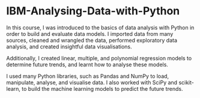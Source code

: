 # IBM-Analysing-Data-with-Python
In this course, I was introduced to the basics of data analysis with Python in order to build and evaluate data models. I imported data from many sources, cleaned and wrangled the data, performed exploratory data analysis, and created insightful data visualisations.

Additionally, I created linear, multiple, and polynomial regression models to determine future trends, and learnt how to analyse these models.

I used many Python libraries, such as Pandas and NumPy to load, manipulate, analyse, and visualise data. I also worked with SciPy and scikit-learn, to build the machine learning models to predict the future trends.

